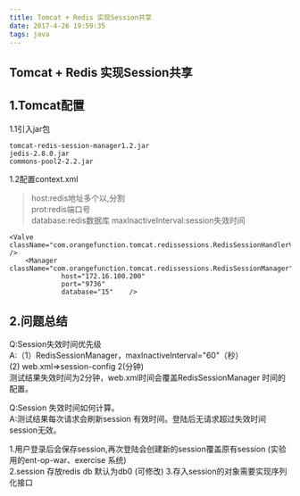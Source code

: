 ```yaml
---
title: Tomcat + Redis 实现Session共享 
date: 2017-4-26 19:59:35
tags: java
---
```



Tomcat + Redis 实现Session共享 
-----------------------------



1.Tomcat配置
-----------
1.1引入jar包

	tomcat-redis-session-manager1.2.jar
	jedis-2.8.0.jar
	commons-pool2-2.2.jar

<!--more-->

1.2配置context.xml

> host:redis地址多个以,分割  
> prot:redis端口号  
> database:redis数据库
> maxInactiveInterval:session失效时间

	<Valve className="com.orangefunction.tomcat.redissessions.RedisSessionHandlerValve" />
		<Manager className="com.orangefunction.tomcat.redissessions.RedisSessionManager"
				 host="172.16.100.200"
				 port="9736" 
				 database="15"    /> 

2.问题总结
---------

Q:Session失效时间优先级  
A:（1）RedisSessionManager，maxInactiveInterval="60"（秒）  
(2) web.xml=>session-config  <session-timeout>2</session-timeout>(分钟)   
测试结果失效时间为2分钟，web.xml时间会覆盖RedisSessionManager 时间的配置。 


Q:Session 失效时间如何计算。  
A:测试结果每次请求会刷新session 有效时间。登陆后无请求超过失效时间session无效。




1.用户登录后会保存session,再次登陆会创建新的session覆盖原有session (实验用的ent-op-war、exercise 系统)  
2.session 存放redis db 默认为db0 (可修改)
3.存入session的对象需要实现序列化接口











